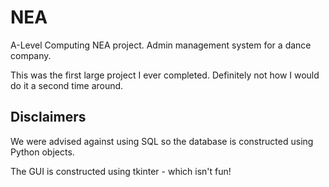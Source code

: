 # NEA
A-Level Computing NEA project. Admin management system for a dance company.

This was the first large project I ever completed. Definitely not how I would do it a second time around.

## Disclaimers
We were advised against using SQL so the database is constructed using Python objects.

The GUI is constructed using tkinter - which isn't fun!
